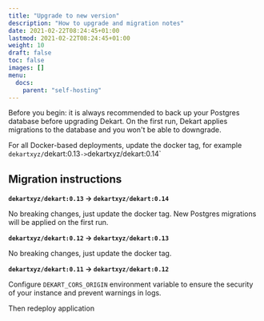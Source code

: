```yaml
---
title: "Upgrade to new version"
description: "How to upgrade and migration notes"
date: 2021-02-22T08:24:45+01:00
lastmod: 2021-02-22T08:24:45+01:00
weight: 10
draft: false
toc: false
images: []
menu:
  docs:
    parent: "self-hosting"
---
```


<p><div class="alert alert-primary" role="alert">
Before you begin: it is always recommended to back up your Postgres database before upgrading Dekart. On the first run, Dekart applies migrations to the database and you won't be able to downgrade.
</div></p>

For all Docker-based deployments, update the docker tag, for example `dekartxyz/`dekart:0.13` -> `dekartxyz/dekart:0.14`

## Migration instructions

**`dekartxyz/dekart:0.13` -> `dekartxyz/dekart:0.14`**

No breaking changes, just update the docker tag. New Postgres migrations will be applied on the first run.

**`dekartxyz/dekart:0.12` -> `dekartxyz/dekart:0.13`**

No breaking changes, just update the docker tag.

**`dekartxyz/dekart:0.11` -> `dekartxyz/dekart:0.12`**

Configure `DEKART_CORS_ORIGIN` environment variable to ensure the security of your instance and prevent warnings in logs.

Then redeploy application
